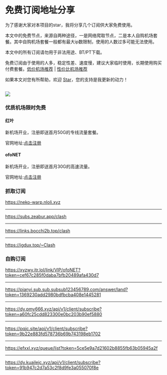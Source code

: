 # 免费订阅地址分享

为了感谢大家对本项目的star，我将分享几个订阅供大家免费使用。

本文中的免费节点，来源自两种途径，一是网络爬取节点，二是本人自购机场套餐。其中自购机场套餐一般都有最大ip数限制，使用的人数过多可能无法使用。

本文中的所有订阅请勿用于非法用途、BT/PT下载。

免费订阅由于使用的人多，稳定性差、速度慢，建议大家临时使用，长期使用购买付费套餐。[低价机场推荐](https://github.com/KaWaIDeSuNe/dijiajichang) | [性价比机场推荐](https://github.com/KaWaIDeSuNe/xingjiabijichang)

如果本文对您有所帮助，欢迎 [Star](https://github.com/KaWaIDeSuNe/dijiajichang)，您的支持是我更新的动力！

![](https://komarev.com/ghpvc/?username=xingjiabijichang-free)
---

### 优质机场限时免费


#### 红叶

新机场开业，注册即送首月50G的专线流量套餐。

官网地址:[点击注册](https://www.redleaf.app/#/register?code=V9cquaO2)

#### ofoNET

新机场开业，注册即送首月30G的高速流量。

官网地址:[点击注册](https://ofo.lat/#/register?code=GSKya2kv)




### 抓取订阅

<https://neko-warp.nloli.xyz>

---

<https://subs.zeabur.app/clash>

---

<https://links.bocchi2b.top/clash>

---

<https://igdux.top/~Clash>



### 自购订阅

<https://xyzwy.itr.lol/link/VIP/ofoNET?token=cef67c285f0daba7bfb20489afa430d7>

---

<https://pianyi.sub.sub.subsub123456789.com/answer/land?token=1369230add2980bdfbcba408e1445281>

---

<https://dy.pmy666.xyz/api/v1/client/subscribe?token=a60fc25cdd823300e0bc203b90ef5880>


---

<https://pqjc.site/api/v1/client/subscribe?token=9b22e883fd578736b69b743198eb1702>

---


<https://efxxl.xyz/queue/list?token=5ce5e9a7d21602b8855fb63b05945a2f>

---
<https://dy.kuailejc.xyz/api/v1/client/subscribe?token=91b947c2d7a53c2f8d9fe3a055070f8e>
